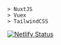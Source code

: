 <code>
> NuxtJS
> Vuex
> TailwindCSS
</code>

[![Netlify Status](https://api.netlify.com/api/v1/badges/4ec8ebcc-312e-42ca-9891-0a2947c9344c/deploy-status)](https://app.netlify.com/sites/mknweb/deploys)
